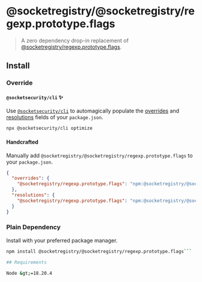 # @socketregistry/@socketregistry/regexp.prototype.flags

> A zero dependency drop-in replacement of
> [@socketregistry/regexp.prototype.flags](https://www.npmjs.com/package/@socketregistry/regexp.prototype.flags).

## Install

### Override

#### `@socketsecurity/cli` :sparkles:

Use [`@socketsecurity/cli`](https://www.npmjs.com/package/@socketsecurity/cli)
to automagically populate the
[overrides](https://docs.npmjs.com/cli/v9/configuring-npm/package-json#overrides)
and [resolutions](https://yarnpkg.com/configuration/manifest#resolutions) fields
of your `package.json`.

```sh
npx @socketsecurity/cli optimize
```

#### Handcrafted

Manually add `@socketregistry/@socketregistry/regexp.prototype.flags` to your
`package.json`.

```json
{
  "overrides": {
    "@socketregistry/regexp.prototype.flags": "npm:@socketregistry/@socketregistry/regexp.prototype.flags@^1"
  },
  "resolutions": {
    "@socketregistry/regexp.prototype.flags": "npm:@socketregistry/@socketregistry/regexp.prototype.flags@^1"
  }
}
```

### Plain Dependency

Install with your preferred package manager.

````sh
npm install @socketregistry/@socketregistry/regexp.prototype.flags```

## Requirements

Node &gt;=18.20.4
````
